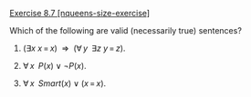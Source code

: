 [Exercise 8.7 \[nqueens-size-exercise\]](8-7/)

Which of the following are valid (necessarily true) sentences?

1.  $(\exists x\ x{{\,=\,}}x) {\:\;{\Rightarrow}\:\;}({\forall\,y\;\;} \exists z\ y{{\,=\,}}z)$.

2.  ${\forall\,x\;\;} P(x) \lor \lnot P(x)$.

3.  ${\forall\,x\;\;} {Smart}(x) \lor (x{{\,=\,}}x)$.

